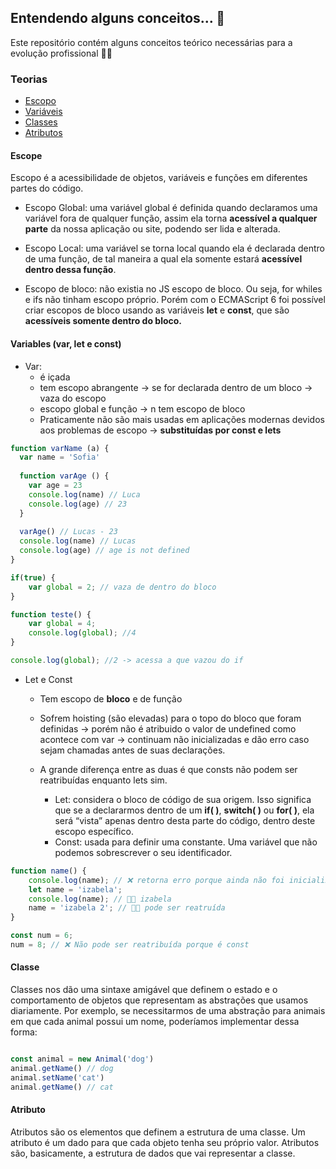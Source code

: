 ## Entendendo alguns conceitos... :brain:
Este repositório contém alguns conceitos teórico necessárias para a evolução profissional :woman_technologist:

### Teorias
 - [Escopo](#scope)
 - [Variáveis](#variables)
 - [Classes](#classes)
 - [Atributos](#attributes)


####  <a name="scope"></a>Escope
Escopo é a acessibilidade de objetos, variáveis e funções em diferentes partes do código.

- Escopo Global: uma variável global é definida quando declaramos uma variável fora de qualquer função, assim ela torna **acessível a qualquer parte** da nossa aplicação ou site, podendo ser lida e alterada.

- Escopo Local: uma variável se torna local quando ela é declarada dentro de uma função, de tal maneira a qual ela somente estará **acessível dentro dessa função**.	

- Escopo de bloco: não existia no JS escopo de bloco. Ou seja, for whiles e ifs não tinham escopo próprio. Porém com o ECMAScript 6 foi possível criar escopos de bloco usando as variáveis **let** e **const**, que são **acessíveis somente dentro do bloco.**

#### <a name="variables"></a> Variables (var, let e const)

- Var: 
	-    é içada
	-   tem escopo abrangente → se for declarada dentro de um bloco → vaza do escopo
	-   escopo global e função → n tem escopo de bloco
	- Praticamente não são mais usadas em aplicações modernas devidos aos problemas de escopo → **substituídas por const e lets**
  
```javascript
function varName (a) {
  var name = 'Sofia'
  
  function varAge () {
    var age = 23
    console.log(name) // Luca
    console.log(age) // 23
  }
  
  varAge() // Lucas - 23
  console.log(name) // Lucas
  console.log(age) // age is not defined
}
```

```javascript
if(true) {
    var global = 2; // vaza de dentro do bloco
}

function teste() {
    var global = 4;
    console.log(global); //4
}

console.log(global); //2 -> acessa a que vazou do if
``` 

 - Let e Const
	-   Tem escopo de **bloco** e de função
	-  Sofrem hoisting (são elevadas) para o topo do bloco que foram definidas → porém não é atribuido o valor de undefined como acontece com var  → continuam não inicializadas e dão erro caso sejam chamadas antes de suas declarações.
	- A grande diferença entre as duas é que consts não podem ser reatribuídas enquanto lets sim.
	
		 - Let: considera o bloco de código de sua origem. Isso significa que se a declararmos dentro de um **if( )**, **switch( )** ou **for( )**, ela será “vista” apenas dentro desta parte do código, dentro deste escopo específico.
		 - Const: usada para definir uma constante. Uma variável que não podemos sobrescrever o seu identificador. 

```javascript
function name() {
	console.log(name); // ❌ retorna erro porque ainda não foi inicializada
	let name = 'izabela';
	console.log(name); // 👍🏼 izabela
	name = 'izabela 2'; // 👍🏼 pode ser reatruída
}

const num = 6;
num = 8; // ❌ Não pode ser reatribuída porque é const

```

####  <a name="classes"></a>Classe
Classes nos dão uma sintaxe amigável que definem o estado e o comportamento de objetos que representam as abstrações que usamos diariamente.
Por exemplo, se necessitarmos de uma abstração para animais em que cada animal possui um nome, poderíamos implementar dessa forma:
```javascript

const animal = new Animal('dog')
animal.getName() // dog
animal.setName('cat')
animal.getName() // cat

```

####  <a name="attributes"></a>Atributo
Atributos são os elementos que definem a estrutura de uma classe. Um atributo é um dado para que cada objeto tenha seu próprio valor. Atributos são, basicamente, a estrutura de dados que vai representar a classe.
